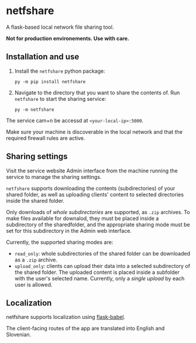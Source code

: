 # netfshare

A flask-based local network file sharing tool.

**Not for production environements. Use with care.**

## Installation and use

1. Install the `netfshare` python package:

    ```py -m pip install netfshare```

2. Navigate to the directory that you want to share the contents of. Run `netfshare` to start the sharing service:
   
   ```py -m netfshare```

The service cam+n be accessd at `<your-local-ip>:5000`. 

Make sure your machine is discoverable in the local network and that the required firewall rules are active.

## Sharing settings

Visit the service website Admin interface from the machine running the service to manage the sharing settings.

`netfshare` supports downloading the contents (subdirectories) of your shared folder, as well as uploading clients' content to selected directories inside the shared folder.

Only downloads of *whole subdirectories* are supported, as `.zip` archives. To make files available for downalod, they must be placed inside a subdirectory of the sharedfolder, and the appropriate sharing mode must be set for this subdirectory in the Admin web interface. 

Currently, the supported sharing modes are:
 - `read_only`: whole subdirectories of the shared folder can be downloaded as a `.zip` archive.
 - `upload_only`: clients can upload their data into a selected subdirectory of the shared folder. The uploaded content is placed inside a subfolder with the user's selected name. Currently, only a *single upload* by each user is allowed.

 
## Localization

netfshare supports localization using [flask-babel]([s](https://python-babel.github.io/flask-babel/)).

The client-facing routes of the app are translated into English and Slovenian.